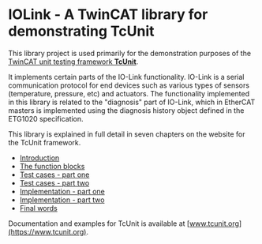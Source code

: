 # IOLink - A TwinCAT library for demonstrating TcUnit

This library project is used primarily for the demonstration purposes of the
[TwinCAT unit testing framework **TcUnit**](https://github.com/TcUnit/TcUnit).

It implements certain parts of the IO-Link functionality.
IO-Link is a serial communication protocol for end devices such as various types of sensors (temperature, pressure, etc) and actuators.
The functionality implemented in this library is related to the "diagnosis" part of IO-Link, which in EtherCAT masters is implemented using the diagnosis history object defined in the ETG1020 specification.

This library is explained in full detail in seven chapters on the website for the TcUnit framework.

- [Introduction](https://tcunit.org/#/programming-example-introduction)
- [The function blocks](https://tcunit.org/#/programming-example-the-function-blocks)
- [Test cases - part one](https://tcunit.org/#/programming-example-test-cases-part-one)
- [Test cases - part two](https://tcunit.org/#/programming-example-test-cases-part-two)
- [Implementation - part one](https://tcunit.org/#/programming-example-implementation-part-one)
- [Implementation - part two](https://tcunit.org/#/programming-example-implementation-part-two)
- [Final words](https://tcunit.org/#/programming-example-final-words)

Documentation and examples for TcUnit is available at [www.tcunit.org](https://www.tcunit.org).
